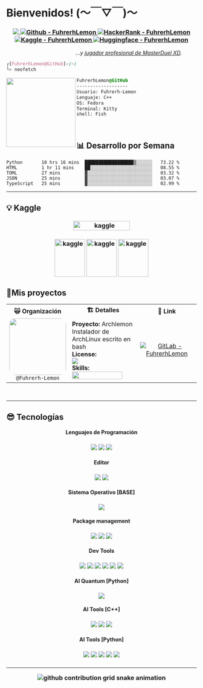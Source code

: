 # Bienvenidos! (～￣▽￣)～
<h3 align="center">
  <a href="https://ask.fedoraproject.org/u/lemon/summary" title="FedoraASK" target="_blank" style="cursor: alias" rel="noopener">
    <img src="https://img.shields.io/badge/fedora-06B6D4?style=for-the-badge&logo=linux&logoColor=white">
  </a>
  <a href="https://gitlab.com/Fuhrerh-Lemon" title="Gitlab" target="_blank" style="cursor: alias" rel="noopener">
    <img alt="Github - FuhrerhLemon" src="https://img.shields.io/badge/gitlab-A9225C?&style=for-the-badge&logo=gitlab&logoColor=white">
  </a>
  <a href="https://www.hackerrank.com/FuhrerhLemon?hr_r=1" title="HackerRank" target="_blank" style="cursor: alias" rel="noopener">
    <img alt="HackerRank - FuhrerhLemon" src="https://img.shields.io/badge/hackerrank-00A98F?&style=for-the-badge&logo=hackerrank&logoColor=white">
  </a>
  <a href="https://www.kaggle.com/fuhrerhlemon" title="Kaggle" target="_blank" style="cursor: alias" rel="noopener">
    <img alt="Kaggle - FuhrerhLemon" src="https://img.shields.io/badge/kaggle-20BEFF?&style=for-the-badge&logo=kaggle&logoColor=white">
  </a>
  <a href="https://huggingface.co/Fuhrerh-Lemon" title="Huggingface" target="_blank" style="cursor: alias" rel="noopener">
    <img alt="Huggingface - FuhrerhLemon" src="https://img.shields.io/badge/hugginface-ECD53F?&style=for-the-badge&&logoColor=white">
  </a>
</h3>
<p align="right"><i>...y <a href="">jugador profesional de MasterDuel XD</a>.</i>&nbsp;&nbsp;&nbsp;&nbsp;&nbsp;&nbsp;&nbsp;&nbsp;&nbsp;&nbsp;</p>

```css
┌[FuhrerhLemon@GitHub]-(~)
└> neofetch 
```
<div style="display:block;text-align:left"><img align="left" src="https://stickerly.pstatic.net/sticker_pack/pco1gspFuK408WhSIdusEQ/1HX6ZX/19/68e74b79-61c7-4529-8351-f6f3b85f8741.png" border="0" style="width:183px;">
  
  ```css
  FuhrerhLemon@GitHub
  -------------------
  Usuario: Fuhrerh-Lemon
  Lenguaje: C++
  OS: Fedora
  Terminal: Kitty
  shell: Fish
  ```
</div><br>

## 📊 **Desarrollo por Semana**
<!--START_SECTION:waka-->
```text
Python       10 hrs 16 mins  ██████████████████▒░░░░░░   73.22 % 
HTML         1 hr 11 mins    ██░░░░░░░░░░░░░░░░░░░░░░░   08.55 % 
TOML         27 mins         ▓░░░░░░░░░░░░░░░░░░░░░░░░   03.32 % 
JSON         25 mins         ▓░░░░░░░░░░░░░░░░░░░░░░░░   03.07 % 
TypeScript   25 mins         ▓░░░░░░░░░░░░░░░░░░░░░░░░   02.99 % 
```
<!--END_SECTION:waka-->
---
<!--START_SECTION:Kaggle-->
## 💡 **Kaggle**
<h3 align="center">
  <img align="center" alt="kaggle" src="https://road-to-kaggle-grandmaster.vercel.app/api/simple/fuhrerhlemon" width="150" height="25"/>
</h3>
<h3 align="center">
  <img align="center" alt="kaggle" src="https://road-to-kaggle-grandmaster.vercel.app/api/badges/fuhrerhlemon/competition/light" width="80" height="100"/>
  <img align="center" alt="kaggle" src="https://road-to-kaggle-grandmaster.vercel.app/api/badges/fuhrerhlemon/dataset/light" width="80" height="100"/>
  <img align="center" alt="kaggle" src="https://road-to-kaggle-grandmaster.vercel.app/api/badges/fuhrerhlemon/notebook/light" width="80" height="100"/>
</h3>

<!--END_SECTION:Kaggle-->
## 🚀**Mis proyectos**

<table align="center">
<tr>
<th>🙀 Organización</th>
<th>🏗️ Detalles</th>
<th>🎃 Link</th>
</tr>

<!--START_SECTION:Proyectos-->
<tr>
  <td align="center">
    <img src="https://avatars.githubusercontent.com/u/58157906?v=4" width="150px" style="border-radius:15px;"><br>
    <code>@Fuhrerh-Lemon</code>
  </td>
  <td>
    <b>Proyecto:</b> Archlemon<br>
    Instalador de ArchLinux escrito en bash<br>
    <b>License:</b><br>
    <img src="https://img.shields.io/badge/mit-06D6A9?&style=flat-square&logo=mit&logoColor=white"><br>
    <b>Skills:</b><br>
    <img src="https://skillicons.dev/icons?i=git,gitlab,bash,md,neovim,linux&theme=light"  width="90%"/>
  </td>
  <td align="center">
    <a href="https://gitlab.com/Fuhrerh-Lemon/archlemon" title="Gitlab" target="_blank" style="cursor: alias" rel="noopener">
      <img alt="GitLab - FuhrerhLemon" src="https://img.shields.io/badge/gitlab-A9225C?&style=for-the-badge&logo=gitlab&logoColor=white">
    </a>
  </td>
</tr>

<!--END_SECTION:Proyectos-->
</table>
</p><br>

---
<!--START_SECTION:Tecnologías-->
## 😎 **Tecnologías**
<h4 align="center">

**Lenguajes de Programación**
</h4>
<h3 align="center">
  <img src="https://img.shields.io/badge/python%20-%2314354C.svg?style=for-the-badge&logo=python&logoColor=white">
  <img src="https://img.shields.io/badge/C++-000000?style=for-the-badge&logo=cplusplus&logoColor=white">
  <img src="https://img.shields.io/badge/haskell-5D4F85?style=for-the-badge&logo=haskell&logoColor=white">
</h3>
<h4 align="center">

**Editor**
</h4>
<h3 align="center">
  <img src="https://img.shields.io/badge/neovim%20-%2357A143.svg?style=for-the-badge&logo=neovim&logoColor=white">
  <img src="https://img.shields.io/badge/vscode%20-%23007ACC.svg?style=for-the-badge&logo=visual-studio-code&logoColor=white">
</h3>
<h4 align="center">

**Sistema Operativo [BASE]**
</h4>
<h3 align="center">
  <a href="https://getfedora.org/" title="Fedora" target="_blank" style="cursor: alias" rel="noopener">
    <img src="https://img.shields.io/badge/fedora-06B6D4?style=for-the-badge&logo=linux&logoColor=white">
  </a>
</h3>
<h4 align="center">

**Package management**
</h4>
<h3 align="center">
  <img src="https://img.shields.io/badge/Mamba-000000?style=for-the-badge&logo=Mamba&logoColor=white">
  <img src="https://img.shields.io/badge/conan-6699CB?style=for-the-badge&logo=conan&logoColor=white">
  <img src="https://img.shields.io/badge/poetry-60A5FA?style=for-the-badge&logo=poetry&logoColor=white">
</h3>
<h4 align="center">

**Dev Tools**
</h4>
<h3 align="center">
  <img src="https://img.shields.io/badge/git-F02E65?style=for-the-badge&logo=git&logoColor=FFFFFF">
  <img src="https://img.shields.io/badge/podman-9999FF?style=for-the-badge&logo=podman&logoColor=FFFFFF">
  <img src="https://img.shields.io/badge/qemu-EE6123?style=for-the-badge&logo=qemu&logoColor=FFFFFF">
  <img src="https://img.shields.io/badge/latex-008080?style=for-the-badge&logo=latex&logoColor=FFFFFF">
  <img src="https://img.shields.io/badge/bazel-3ECF8E?style=for-the-badge&logo=bazel&logoColor=white">
  <img src="https://img.shields.io/badge/cmake-064F8C?style=for-the-badge&logo=cmake&logoColor=white">
</h3>
<h4 align="center">

**AI Quantum [Python]**
</h4>
<h3 align="center">
  <img src="https://img.shields.io/badge/qiskit-6929C4?style=for-the-badge&logo=qiskit&logoColor=white">
</h3>
<h4 align="center">

**AI Tools [C++]**
</h4>
<h3 align="center">
  <img src="https://img.shields.io/badge/torch-047DA3?style=for-the-badge&logo=torch&logoColor=white">
  <img src="https://img.shields.io/badge/root-0088FF.svg?&style=for-the-badge&logo=root&logoColor=white">
  <img src="https://img.shields.io/badge/cuda-3DCD58?style=for-the-badge&logo=cuda&logoColor=white">
</h3>
<h4 align="center">

**AI Tools [Python]** 
</h4>
<h3 align="center">
  <img src="https://img.shields.io/badge/Streamlit-FF4B4B?style=for-the-badge&logo=Streamlit&logoColor=white">
  <img src="https://img.shields.io/badge/PyTorch-EE4C2C?style=for-the-badge&logo=pytorch&logoColor=white">
  <img src="https://img.shields.io/badge/TensorFlow-FF6F00?style=for-the-badge&logo=tensorflow&logoColor=white">
  <img src="https://img.shields.io/badge/scikit_learn-F7931E?style=for-the-badge&logo=scikit-learn&logoColor=white">
  <img src="https://img.shields.io/badge/plotly-3F4F75?style=for-the-badge&logo=plotly&logoColor=white">
</h3>
<h3 align="center">

<!--END_SECTION:Proyectos-->
---
<div align="center">

![github contribution grid snake animation](https://raw.githubusercontent.com/Fuhrerh-Lemon/Fuhrerh-Lemon/output/github-contribution-grid-snake-dark.svg#gh-dark-mode-only)
</div>